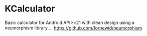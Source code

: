 # KCalculator

Basic calculator for Android API>=21 with clean design using a neumorphism library ...
https://github.com/fornewid/neumorphism
